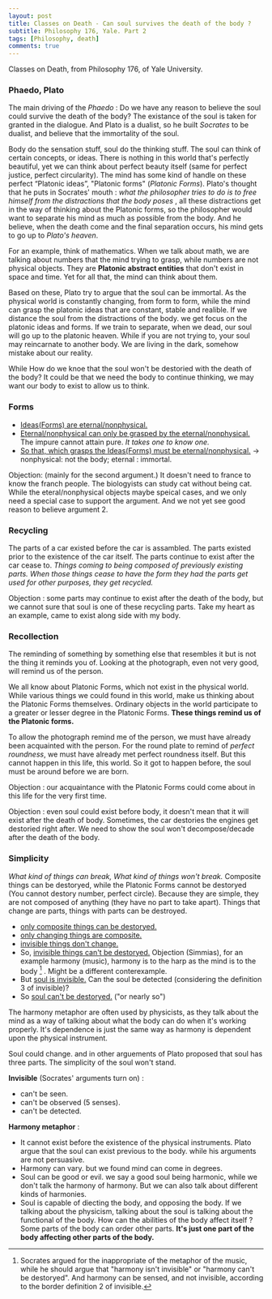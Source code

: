 ```yaml
---
layout: post
title: Classes on Death - Can soul survives the death of the body ?
subtitle: Philosophy 176, Yale. Part 2
tags: [Philosophy, death]
comments: true
---
```


Classes on Death, from Philosophy 176, of Yale University.

### Phaedo, Plato

The main driving of the *Phaedo* : Do we have any reason to believe the soul could survive the death of the body?
The existance of the soul is taken for granted in the dialogue. And Plato is a dualist, so he built *Socrates* to be dualist, and believe that the immortality of the soul.

Body do the sensation stuff, soul do the thinking stuff. The soul can think of certain concepts, or ideas.
There is nothing in this world that's perfectly beautiful, yet we can think about perfect beauty itself (same for perfect justice, perfect circularity). The mind has some kind of handle on these perfect “Platonic ideas”, "Platonic forms" (*Platonic Forms*).
Plato's thought that he puts in Socrates' mouth : *what the philosopher tries to do is to free himself from the distractions that the body poses* , all these distractions get in the way of thinking about the Platonic forms, so the philosopher would want to separate his mind as much as possible from the body. And he believe, when the death come and the final separation occurs, his mind gets to go up to *Plato's heaven*.

For an example, think of mathematics. When we talk about math, we are talking about numbers that the mind trying to grasp, while numbers are not physical objects. They are **Platonic abstract entities** that don't exist in space and time. Yet for all that, the mind can think about them.

Based on these, Plato try to argue that the soul can be immortal. As the physical world is constantly changing, from form to form, while the mind can grasp the platonic ideas that are constant, stable and realible. If we distance the soul from the distractions of the body. we get focus on the platonic ideas and forms. If we train to separate, when we dead, our soul will go up to the platonic heaven. While if you are not trying to, your soul may reincarnate to another body. We are living in the dark, somehow mistake about our reality.

While How do we knoe that the soul won't be destoried with the death of the body? It could be that we need the body to continue thinking, we may want our body to exist to allow us to think.

### Forms

* <u>Ideas(Forms) are eternal/nonphysical.</u>
* <u>Eternal/nonphysical can only be grasped by the eternal/nonphysical.</u> The impure cannot attain pure. *It takes one to know one.*
* <u>So that, which grasps the Ideas(Forms) must be eternal/nonphysical.</u> -> nonphysical: not the body; eternal : immortal.

Objection: (mainly for the second argument.) It doesn't need to france to know the franch people. The biologyists can study cat without being cat. While the eteral/nonphysical objects maybe speical cases, and we only need a special case to support the argument. And we not yet see good reason to believe argument 2.

### Recycling

The parts of a car existed before the car is assambled. The parts existed prior to the existence of the car itself. The parts continue to exist after the car cease to. *Things coming to being composed of previously existing parts. When those things cease to have the form they had the parts get used for other purposes, they get recycled.*

Objection : some parts may continue to exist after the death of the body, but we cannot sure that soul is one of these recycling parts. Take my heart as an example, came to exist along side with my body.

### Recollection

The reminding of something by something else that resembles it but is not the thing it reminds you of. Looking at the photograph, even not very good, will remind us of the person.

We all know about Platonic Forms, which not exist in the physical world. While various things we could found in this world, make us thinking about the Platonic Forms themselves. Ordinary objects in the world participate to a greater or lesser degree in the Platonic Forms. **These things remind us of the Platonic forms.**

To allow the photograph remind me of the person, we must have already been acquainted with the person. For the round plate to remind of *perfect roundness*, we must have already met perfect roundness itself. But this cannot happen in this life, this world. So it got to happen before, the soul must be around before we are born.

Objection : our acquaintance with the Platonic Forms could come about in this life for the very first time.

Objection : even soul could exist before body, it doesn't mean that it will exist after the death of body. Sometimes, the car destories the engines get destoried right after. We need to show the soul won't decompose/decade after the death of the body.

### Simplicity

*What kind of things can break, What kind of things won't break.* Composite things can be destoryed, while the Platonic  Forms cannot be destoryed (You cannot destory number, perfect circle). Because they are simple, they are not composed of anything (they have no part to take apart). Things that change are parts, things with parts can be destroyed.

* <u>only composite things can be destoryed.</u>
* <u>only changing things are composite.</u>
* <u>invisible things don't change.</u>
* So, <u>invisible things can't be destoryed.</u> Objection (Simmias), for an example harmony (music), harmony is to the harp as the mind is to the body [^1] . Might be a different conterexample.
* But <u>soul is invisible.</u> Can the soul be detected (considering the definition 3 of invisible)?
* So <u>soul can't be destoryed.</u> ("or nearly so")

The harmony metaphor are often used by physicists, as they talk about the mind as a way of talking about what the body can do when it's working properly. It's dependence is just the same way as harmony is dependent upon the physical instrument.

Soul could change. and in other arguements of Plato proposed that soul has three parts. The simplicity of the soul won't stand.

**Invisible** (Socrates' arguments turn on) :

* can't be seen.
* can't be observed (5 senses).
* can't be detected.

[^1]: Socrates argued for the inappropriate of the metaphor of the music, while he should argue that "harmony isn't invisible" or "harmony can't be destoryed". And harmony can be sensed, and not invisible, according to the border definition 2 of invisible.

**Harmony metaphor** :

* It cannot exist before the existence of the physical instruments. Plato argue that the soul can exist previous to the body. while his arguments are not persuasive.
* Harmony can vary. but we found mind can come in degrees.
* Soul can be good or evil.  we say a good soul being harmonic, while we don't talk the harmony of harmony. But we can also talk about different kinds of harmonies.
* Soul is capable of diecting the body, and opposing the body. If we talking about the physicism, talking about the soul is talking about the functional of the body.  How can the abilities of the body affect itself ? Some parts of the body can order other parts. **It's just one part of the body affecting other parts of the body.**
